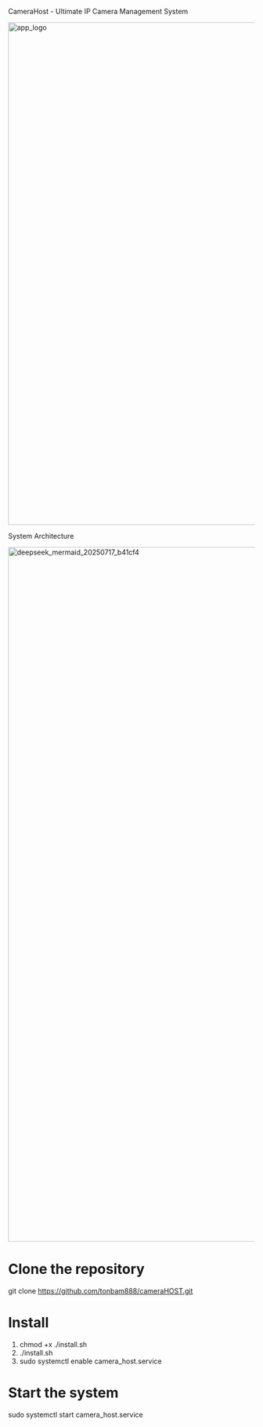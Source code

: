CameraHost - Ultimate IP Camera Management System

<img width="1024" height="1024" alt="app_logo" src="https://github.com/user-attachments/assets/f36d8c39-8fd0-4250-b256-83ed330544a7" />

System Architecture

<img width="4355" height="1415" alt="deepseek_mermaid_20250717_b41cf4" src="https://github.com/user-attachments/assets/2f395027-d94b-48e7-a496-22bd33bfa536" />

# Clone the repository
git clone https://github.com/tonbam888/cameraHOST.git

# Install
1. chmod +x ./install.sh
2. ./install.sh
3. sudo systemctl enable camera_host.service

# Start the system
sudo systemctl start camera_host.service
